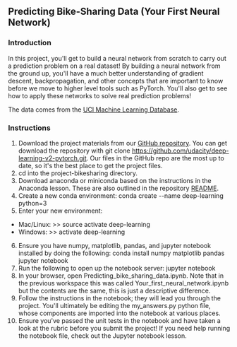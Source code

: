 ## Predicting Bike-Sharing Data (Your First Neural Network)
### Introduction
In this project, you'll get to build a neural network from scratch to carry out a prediction problem on a real dataset! By building a neural network from the ground up, you'll have a much better understanding of gradient descent, backpropagation, and other concepts that are important to know before we move to higher level tools such as PyTorch. You'll also get to see how to apply these networks to solve real prediction problems!

The data comes from the [UCI Machine Learning Database](https://archive.ics.uci.edu/ml/datasets/Bike+Sharing+Dataset).

### Instructions
1. Download the project materials from our [GitHub repository](https://github.com/udacity/deep-learning-v2-pytorch). You can get download the repository with git clone https://github.com/udacity/deep-learning-v2-pytorch.git. Our files in the GitHub repo are the most up to date, so it's the best place to get the project files.
2. cd into the project-bikesharing directory.
3. Download anaconda or miniconda based on the instructions in the Anaconda lesson. These are also outlined in the repository [README](https://github.com/udacity/deep-learning-v2-pytorch/blob/master/README.md).
4. Create a new conda environment:
conda create --name deep-learning python=3
5. Enter your new environment:
* Mac/Linux: >> source activate deep-learning
* Windows: >> activate deep-learning
6. Ensure you have numpy, matplotlib, pandas, and jupyter notebook installed by doing the following:
conda install numpy matplotlib pandas jupyter notebook
7. Run the following to open up the notebook server:
jupyter notebook
8. In your browser, open Predicting_bike_sharing_data.ipynb. Note that in the previous workspace this was called Your_first_neural_network.ipynb but the contents are the same, this is just a descriptive difference.
9. Follow the instructions in the notebook; they will lead you through the project. You'll ultimately be editing the my_answers.py python file, whose components are imported into the notebook at various places.
10. Ensure you've passed the unit tests in the notebook and have taken a look at the rubric before you submit the project!
If you need help running the notebook file, check out the Jupyter notebook lesson.
